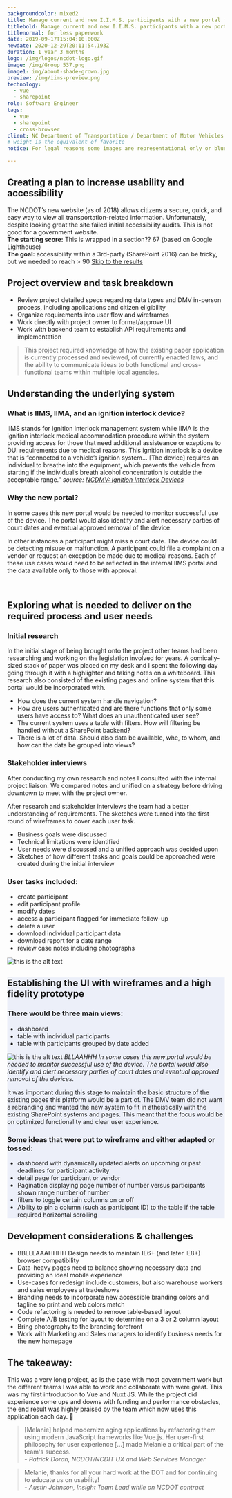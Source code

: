 ```yaml
---
backgroundcolor: mixed2
title: Manage current and new I.I.M.S. participants with a new portal for less paperwork
titlebold: Manage current and new I.I.M.S. participants with a new portal 
titlenormal: for less paperwork
date: 2019-09-17T15:04:10.000Z
newdate: 2020-12-29T20:11:54.193Z
duration: 1 year 3 months
logo: /img/logos/ncdot-logo.gif
image: /img/Group 537.png
image1: img/about-shade-grown.jpg
preview: /img/iims-preview.png
technology:
  - vue
  - sharepoint
role: Software Engineer
tags:
  - vue
  - sharepoint
  - cross-browser
client: NC Department of Transportation / Department of Motor Vehicles
# weight is the equivalent of favorite
notice: For legal reasons some images are representational only or blurred

---
```


<section>

<div class="inner-wrap content">

<div class="first">

  ## Creating a plan to increase usability and accessibility
  The NCDOT’s new website (as of 2018) allows citizens a secure, quick, and easy way to view all transportation-related information. Unfortunately, despite looking great the site failed initial accessibility audits. This is not good for a government website.
  <br>
  **The starting score:** This is wrapped in a section?? 67 (based on Google Lighthouse)
  <br>
  **The goal:** accessibility within a 3rd-party (SharePoint 2016) can be tricky, but 
  we needed to reach > 90
  [Skip to the results](post/ncdot-voma/#final)

</div>
<div class="div2"> 

## Project overview and task breakdown 

- Review project detailed specs regarding data types and DMV in-person process, including applications and citizen eligibility
- Organize requirements into user flow and wireframes
- Work directly with project owner to format/approve UI
- Work with backend team to establish API requirements and implementation

</div>

  > This project required knowledge of how the existing paper application is currently processed and reviewed, of currently enacted laws, and the ability to communicate ideas to both functional and cross-functional teams within multiple local agencies.

</div>

</section>

<section class="fullwidth purple">

<div class="inner-wrap">

<div class="newcontent">

  ## Understanding the underlying system
  ### What is IIMS, IIMA, and an ignition interlock device?

  IIMS stands for ignition interlock management system while IIMA is the ignition interlock medical accommodation procedure within the system providing access for those that need additional assisteance or exeptions to DUI requirements due to medical reasons. This ignition interlock is a device that is “connected to a vehicle’s ignition system… [The device] requires an individual to breathe into the equipment, which prevents the vehicle from starting if the individual’s breath alcohol concentration is outside the acceptable range.”
  *source: [NCDMV: Ignition Interlock Devices](https://www.ncdot.gov/dmv/license-id/license-suspension/Pages/ignition-interlock-devices.aspx#:~:text=Connected%20to%20a%20vehicle's%20ignition,is%20outside%20the%20acceptable%20range)*

  ### Why the new portal?
  
  In some cases this new portal would be needed to monitor successful use of the device. The portal would also identify and alert necessary parties of court dates and eventual approved removal of the device.

  In other instances a participant might miss a court date. The device could be detecting misuse or malfunction. A participant could file a complaint on a vendor or request an exception be made due to medical reasons. Each of these use cases would need to be reflected in the internal IIMS portal and the data available only to those with approval.

  &nbsp;
  
  <!-- ![this is the alt text](/img/ncdot-display.png "Title is optional") -->

</div>

</div>

</section>


<section class="fullwidth">

<div class="inner-wrap">

<!-- <div role="presentation" class="fullwidth img" style="background-image: url(/img/decorative-desk.jpg)">

</div> -->

<div class="newcontent">

  ## Exploring what is needed to deliver on the required process and user needs

  ### Initial research
  In the initial stage of being brought onto the project other teams had been researching and working on the legislation involved for years. A comically-sized stack of paper was placed on my desk and I spent the following day going through it with a highlighter and taking notes on a whiteboard. This research also consisted of the existing pages and online system that this portal would be incorporated with.

  - How does the current system handle navigation?
  - How are users authenticated and are there functions that only some users have access to? What does an unauthenticated user see?
  - The current system uses a table with filters. How will filtering be handled without a SharePoint backend?
  - There is a lot of data. Should also data be available, whe, to whom, and how can the data be grouped into views?

  ### Stakeholder interviews
  After conducting my own research and notes I consulted with the internal project liaison. We compared notes and unified on a strategy before driving downtown to meet with the project owner.
  
  After research and stakeholder interviews the team had a better understanding of requirements. The sketches were turned into the first round of wireframes to cover each user task.
  <div>

  - Business goals were discussed
  - Technical limitations were identified
  - User needs were discussed and a unified approach was decided upon
  - Sketches of how different tasks and goals could be approached were created during the initial interview

  ### User tasks included:
  - create participant
  - edit participant profile
  - modify dates
  - access a participant flagged for immediate follow-up
  - delete a user
  - download individual participant data
  - download report for a date range
  - review case notes including photographs

  </div>

  ![this is the alt text](/img/ncdot-display.png "Title is optional")

</div>

</div>

</section>

<section style="background-color: #ECEFF9">
<div class="inner-wrap">

## Establishing the UI with wireframes and a high fidelity prototype   
### There would be three main views:    
- dashboard
- table with individual participants
- table with participants grouped by date added

![this is the alt text](/img/voma-wireframe.png "Title is optional")
*BLLAAHHH In some cases this new portal would be needed to monitor successful use of the device. The portal would also identify and alert necessary parties of court dates and eventual approved removal of the devices.*

It was important during this stage to maintain the basic structure of the existing pages this platform would be a part of. The DMV team did not want a rebranding and wanted the new system to fit in atheistically with the existing SharePoint systems and pages. This meant that the focus would be on optimized functionality and clear user experience. 

### Some ideas that were put to wireframe and either adapted or tossed:
- dashboard with dynamically updated alerts on upcoming or past deadlines for participant activity
- detail page for participant or vendor
- Pagination displaying page number of number versus participants shown range number of number
- filters to toggle certain columns on or off
- Ability to pin a column (such as participant ID) to the table if the table required horizontal scrolling
 
</div>
</section>

<section>
<div class="inner-wrap">

  ## Development considerations & challenges

  - BBLLLAAAHHHH Design needs to maintain IE6+ (and later IE8+) browser compatibility
  - Data-heavy pages need to balance showing necessary data and providing an ideal mobile experience
  - Use-cases for redesign include customers, but also warehouse workers and sales employees at tradeshows
  - Branding needs to incorporate new accessible branding colors and tagline so print and web colors match
  - Code refactoring is needed to remove table-based layout
  - Complete A/B testing for layout to determine on a 3 or 2 column layout
  - Bring photography to the branding forefront
  - Work with Marketing and Sales managers to identify business needs for the new homepage 

</div>
</section>

<section id="final" class="takeaway fullwidth">

<div class="inner-wrap">

  ## The takeaway: 
  This was a very long project, as is the case with most government work but the different teams I was able to work and collaborate with were great. This was my first introduction to Vue and Nuxt JS. While the project did experience some ups and downs with funding and performance obstacles, the end result was highly praised by the team which now uses this application each day. 👏

  </div>
  
</section>

<div class="inner-wrap">

  > [Melanie] helped modernize aging applications by refactoring them using modern JavaScript frameworks like Vue.js. Her user-first philosophy for user experience [...] made Melanie a critical part of the team's success.  
  *- Patrick Doran, NCDOT/NCDIT UX and Web Services Manager*

  > Melanie, thanks for all your hard work at the DOT and for continuing to educate us on usability!  
  *- Austin Johnson, Insight Team Lead while on NCDOT contract*

  </div>
